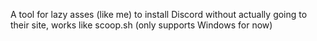 A tool for lazy asses (like me) to install Discord without actually going to their site, works like scoop.sh (only supports Windows for now)
